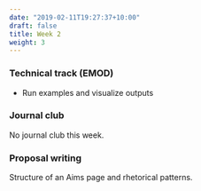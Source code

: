 ```yaml
---
date: "2019-02-11T19:27:37+10:00"
draft: false
title: Week 2
weight: 3
---
```


<!--more-->

### Technical track (EMOD)

- Run examples and visualize outputs

### Journal club

No journal club this week.

### Proposal writing

Structure of an Aims page and rhetorical patterns.
